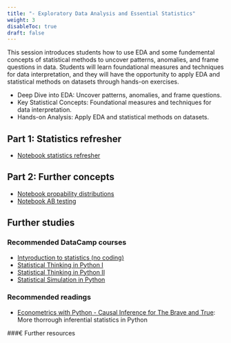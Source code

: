 ```yaml
---
title: "- Exploratory Data Analysis and Essential Statistics"
weight: 3
disableToc: true
draft: false
---
```


This session introduces students how to use EDA and some fundemental concepts of statistical methods to uncover patterns, anomalies, and frame questions in data. Students will learn foundational measures and techniques for data interpretation, and they will have the opportunity to apply EDA and statistical methods on datasets through hands-on exercises.

* Deep Dive into EDA: Uncover patterns, anomalies, and frame questions.
* Key Statistical Concepts: Foundational measures and techniques for data interpretation.
* Hands-on Analysis: Apply EDA and statistical methods on datasets.


## Part 1: Statistics refresher

* [Notebook statistics refresher](https://colab.research.google.com/github/aaubs/ds-master/blob/main/notebooks/M1_stats_intro_Soultions_v7.ipynb)

## Part 2: Further concepts
 
* [Notebook propability distributions](https://colab.research.google.com/github/aaubs/ds-master/blob/main/courses/ds4b-m1-2-stats/notebooks/s2-prop-dist.ipynb)
* [Notebook AB testing](https://colab.research.google.com/github/aaubs/ds-master/blob/main/courses/ds4b-m1-2-stats/notebooks/s2-ab-test.ipynb)


## Further studies

### Recommended DataCamp courses
* [Intyroduction to statistics (no coding)](https://app.datacamp.com/learn/courses/introduction-to-statistics)
* [Statistical Thinking in Python I](https://app.datacamp.com/learn/courses/statistical-thinking-in-python-part-1)
* [Statistical Thinking in Python II](https://app.datacamp.com/learn/courses/statistical-thinking-in-python-part-2)
* [Statistical Simulation in Python](https://app.datacamp.com/learn/courses/statistical-simulation-in-python)

### Recommended readings
* [Econometrics with Python - Causal Inference for The Brave and True](https://matheusfacure.github.io/python-causality-handbook/landing-page.html): More thorrough inferential statistics in Python

###€ Further resources



<!-- # Stuff
* [Slides](https://github.com/aaubs/ds-master/blob/main/courses/ds4b-m1-2-stats/s1_slides_stats.pdf)
 -->

 
 